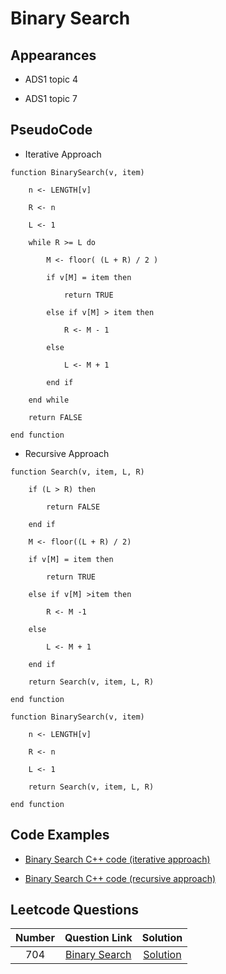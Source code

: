 # Binary Search

## Appearances

- ADS1 topic 4

- ADS1 topic 7

## PseudoCode

- Iterative Approach

```
function BinarySearch(v, item)

    n <- LENGTH[v]

    R <- n

    L <- 1

    while R >= L do

        M <- floor( (L + R) / 2 )

        if v[M] = item then

            return TRUE

        else if v[M] > item then

            R <- M - 1

        else

            L <- M + 1

        end if

    end while

    return FALSE

end function

```

- Recursive Approach

```
function Search(v, item, L, R)

    if (L > R) then

        return FALSE

    end if

    M <- floor((L + R) / 2)

    if v[M] = item then

        return TRUE

    else if v[M] >item then

        R <- M -1

    else

        L <- M + 1

    end if

    return Search(v, item, L, R)

end function

function BinarySearch(v, item)

    n <- LENGTH[v]

    R <- n

    L <- 1

    return Search(v, item, L, R)

end function

```

## Code Examples

- [Binary Search C++ code (iterative approach)](binary_search/binary_search.cpp)

- [Binary Search C++ code (recursive approach)](binary_search/binary_search.cpp)

## Leetcode Questions

| Number |                         Question Link                         |                  Solution                   |
| :----: | :-----------------------------------------------------------: | :-----------------------------------------: |
|  704   | [Binary Search](https://leetcode.com/problems/binary-search/) | [Solution](../leetcode/704/704_question.md) |
